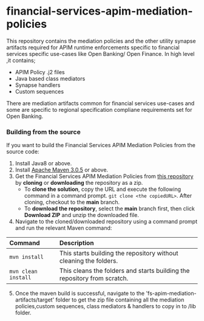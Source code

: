 # financial-services-apim-mediation-policies

This repository contains the mediation policies and the other utility synapse artifacts required for APIM runtime enforcements specific to financial services specific use-cases like Open Banking/ Open Finance. In high level ,it contains;

* APIM Policy .j2 files 
* Java based class mediators
* Synapse handlers
* Custom sequences

There are mediation artifacts common for financial services use-cases and some are specific to regional specification compliane requirements set for Open Banking.


### Building from the source

If you want to build the Financial Services APIM Mediation Policies from the source code:

1. Install Java8 or above.
2. Install [Apache Maven 3.0.5](https://maven.apache.org/download.cgi) or above.
3. Get the Financial Services APIM Mediation Policies from [this repository](https://github.com/wso2/financial-services-apim-mediation-policies.git) by **cloning** or **downloading** the repository as a zip.
    * To **clone the solution**, copy the URL and execute the following command in a command prompt.
      `git clone <the copiedURL>`. After cloning, checkout to the **main** branch.
    * To **download the repository**, select the **main** branch first, then click **Download ZIP** and unzip the downloaded file.
4. Navigate to the cloned/downloaded repository using a command prompt and run the relevant Maven command:

| Command                             | Description                                                                                                                                                                                                |
|:------------------------------------|:-----------------------------------------------------------------------------------------------------------------------------------------------------------------------------------------------------------|
| ```mvn install```                   | This starts building the repository without cleaning the folders.                                                                                                                                          |
| ```mvn clean install```             | This cleans the folders and starts building the repository from scratch.  

5. Once the maven build is successful, navigate to the 'fs-apim-mediation-artifacts/target' folder to get the zip file containing all the
mediation policies,custom sequences, class mediators & handlers to copy in to /lib folder. 
   

